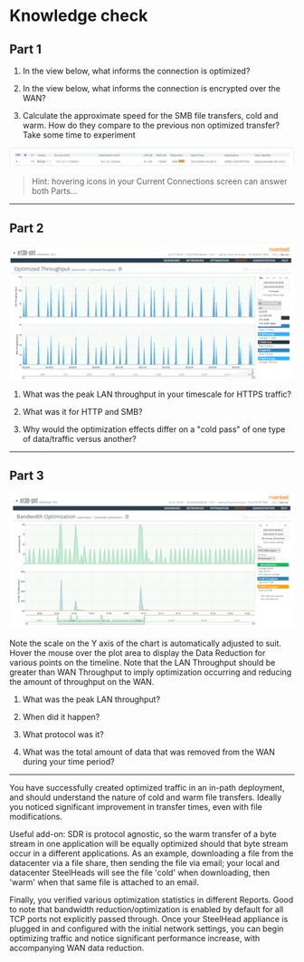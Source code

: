 # Knowledge check

## Part 1

1. In the view below, what informs the connection is optimized?

2. In the view below, what informs the connection is encrypted over the WAN?

3. Calculate the approximate speed for the SMB file transfers, cold and warm. How do they compare to the previous non optimized transfer? Take some time to experiment

![lab1-image](/assets/lab1-image.png)

> Hint: hovering icons in your Current Connections screen can answer both Parts...

---

## Part 2

![lab1-image3](/assets/lab1-image3.png)

1. What was the peak LAN throughput in your timescale for HTTPS traffic?

2. What was it for HTTP and SMB?

3. Why would the optimization effects differ on a "cold pass" of one type of data/traffic versus another?

---

## Part 3

![lab1-image2](/assets/lab1-image2.png)

Note the scale on the Y axis of the chart is automatically adjusted to suit. Hover the mouse over the plot area to display the Data Reduction for various points on the timeline. Note that the LAN Throughput should be greater than WAN Throughput to imply optimization occurring and reducing the amount of throughput on the WAN.

1. What was the peak LAN throughput?

2. When did it happen?

3. What protocol was it?

4. What was the total amount of data that was removed from the WAN during your time period?

---

You have successfully created optimized traffic in an in-path deployment, and should understand the nature of cold and warm file transfers. Ideally you noticed significant improvement in transfer times, even with file modifications.

Useful add-on: SDR is protocol agnostic, so the warm transfer of a byte stream in one application will be equally optimized should that byte stream occur in a different applications. As an example, downloading a file from the datacenter via a file share, then sending the file via email; your local and datacenter SteelHeads will see the file 'cold' when downloading, then 'warm' when that same file is attached to an email.

Finally, you verified various optimization statistics in different Reports. Good to note that bandwidth reduction/optimization is enabled by default for all TCP ports not explicitly passed through. Once your SteelHead appliance is plugged in and configured with the initial network settings, you can begin optimizing traffic and notice significant performance increase, with accompanying WAN data reduction.
